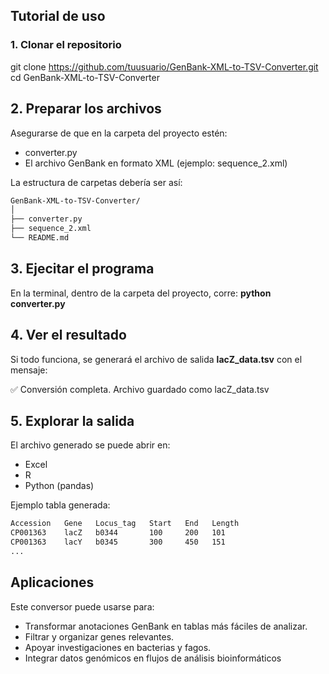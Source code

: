 ## Tutorial de uso  

### 1. Clonar el repositorio  
git clone https://github.com/tuusuario/GenBank-XML-to-TSV-Converter.git
cd GenBank-XML-to-TSV-Converter

## 2. Preparar los archivos
Asegurarse de que en la carpeta del proyecto estén:
- converter.py
- El archivo GenBank en formato XML (ejemplo: sequence_2.xml)

La estructura de carpetas debería ser así:
```bash
GenBank-XML-to-TSV-Converter/
│
├── converter.py
├── sequence_2.xml
└── README.md
```

## 3. Ejecitar el programa
En la terminal, dentro de la carpeta del proyecto, corre:
**python converter.py**

## 4. Ver el resultado
Si todo funciona, se generará el archivo de salida **lacZ_data.tsv** con el mensaje:

✅ Conversión completa. Archivo guardado como lacZ_data.tsv

## 5. Explorar la salida
El archivo generado se puede abrir en:
- Excel
- R
- Python (pandas)

Ejemplo tabla generada: 
```bash
Accession   Gene   Locus_tag   Start   End   Length
CP001363    lacZ   b0344       100     200   101
CP001363    lacY   b0345       300     450   151
...
```

## Aplicaciones
Este conversor puede usarse para:
- Transformar anotaciones GenBank en tablas más fáciles de analizar.
- Filtrar y organizar genes relevantes.
- Apoyar investigaciones en bacterias y fagos.
- Integrar datos genómicos en flujos de análisis bioinformáticos


